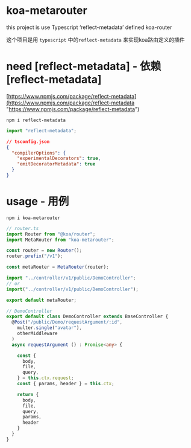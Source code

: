 # koa-metarouter

this project is use Typescript ‘reflect-metadata’ defined koa-router

这个项目是用 `typescript` 中的`reflect-metadata` 来实现koa路由定义的插件

# need \[reflect-metadata] - 依赖 \[reflect-metadata]

[https://www.npmjs.com/package/reflect-metadata](https://www.npmjs.com/package/reflect-metadata "https://www.npmjs.com/package/reflect-metadata")

`npm i reflect-metadata`

```typescript
import "reflect-metadata";
```

```json
// tsconfig.json
{
  "compilerOptions": {
    "experimentalDecorators": true,
    "emitDecoratorMetadata": true
  }
}
```

# usage - 用例

`npm i koa-metarouter`

```typescript
// router.ts
import Router from "@koa/router";
import MetaRouter from "koa-metarouter";

const router = new Router();
router.prefix("/v1");

const metaRouter = MetaRouter(router);

import "../controller/v1/public/DemoController";
// or
import("../controller/v1/public/DemoController");

export default metaRouter;

```

```typescript
// DemoController
export default class DemoController extends BaseController {
  @Post("/public/Demo/requestArgument/:id",
    multer.single("avatar"),
    otherMiddleware
  )
  async requestArgument () : Promise<any> {

    const {
      body,
      file,
      query,
    } = this.ctx.request;
    const { params, header } = this.ctx;

    return {
      body,
      file,
      query,
      params,
      header
    }
  }
}
```
